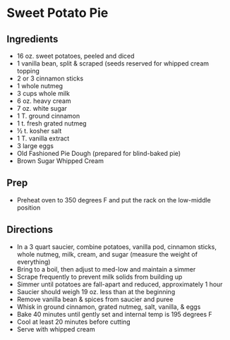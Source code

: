 # Sweet Potato Pie

## Ingredients

- 16 oz. sweet potatoes, peeled and diced
- 1 vanilla bean, split & scraped (seeds reserved for whipped cream topping
- 2 or 3 cinnamon sticks
- 1 whole nutmeg
- 3 cups whole milk
- 6 oz. heavy cream
- 7 oz. white sugar
- 1 T. ground cinnamon
- 1 t. fresh grated nutmeg
- ½ t. kosher salt
- 1 T. vanilla extract
- 3 large eggs
- Old Fashioned Pie Dough (prepared for blind-baked pie)
- Brown Sugar Whipped Cream

## Prep

- Preheat oven to 350 degrees F and put the rack on the low-middle position

## Directions

- In a 3 quart saucier, combine potatoes, vanilla pod, cinnamon sticks, whole nutmeg, milk, cream, and sugar (measure the weight of everything)
- Bring to a boil, then adjust to med-low and maintain a simmer
- Scrape frequently to prevent milk solids from building up
- Simmer until potatoes are fall-apart and reduced, approximately 1 hour
- Saucier should weigh 19 oz. less than at the beginning
- Remove vanilla bean & spices from saucier and puree
- Whisk in ground cinnamon, grated nutmeg, salt, vanilla, & eggs
- Bake 40 minutes until gently set and internal temp is 195 degrees F
- Cool at least 20 minutes before cutting
- Serve with whipped cream
